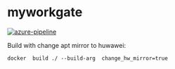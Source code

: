 # myworkgate


[![azure-pipeline](https://dev.azure.com/trumanckzhou/trumanckzhou/_apis/build/status/trumanz.myworkgate?branchName=main)](https://dev.azure.com/trumanckzhou/trumanckzhou/_build/latest?definitionId=7&branchName=main)

Build with change apt mirror to huwawei:

`
docker  build ./ --build-arg  change_hw_mirror=true
`
